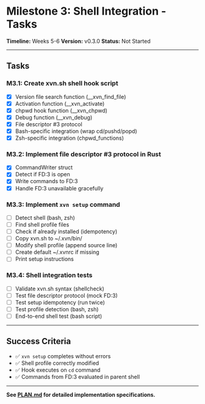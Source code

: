 # Milestone 3: Shell Integration - Tasks

**Timeline:** Weeks 5-6
**Version:** v0.3.0
**Status:** Not Started

---

## Tasks

### M3.1: Create xvn.sh shell hook script
- [x] Version file search function (__xvn_find_file)
- [x] Activation function (__xvn_activate)
- [x] chpwd hook function (__xvn_chpwd)
- [x] Debug function (__xvn_debug)
- [x] File descriptor #3 protocol
- [x] Bash-specific integration (wrap cd/pushd/popd)
- [x] Zsh-specific integration (chpwd_functions)

### M3.2: Implement file descriptor #3 protocol in Rust
- [x] CommandWriter struct
- [x] Detect if FD:3 is open
- [x] Write commands to FD:3
- [x] Handle FD:3 unavailable gracefully

### M3.3: Implement `xvn setup` command
- [ ] Detect shell (bash, zsh)
- [ ] Find shell profile files
- [ ] Check if already installed (idempotency)
- [ ] Copy xvn.sh to ~/.xvn/bin/
- [ ] Modify shell profile (append source line)
- [ ] Create default ~/.xvnrc if missing
- [ ] Print setup instructions

### M3.4: Shell integration tests
- [ ] Validate xvn.sh syntax (shellcheck)
- [ ] Test file descriptor protocol (mock FD:3)
- [ ] Test setup idempotency (run twice)
- [ ] Test profile detection (bash, zsh)
- [ ] End-to-end shell test (bash script)

---

## Success Criteria

- ✅ `xvn setup` completes without errors
- ✅ Shell profile correctly modified
- ✅ Hook executes on `cd` command
- ✅ Commands from FD:3 evaluated in parent shell

---

**See [PLAN.md](./PLAN.md) for detailed implementation specifications.**
